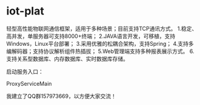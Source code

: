 # iot-plat
轻型高性能物联网通信框架，适用于多种场景；目前支持TCP通讯方式。
1.稳定、高并发，单服务器可支持8000+终端；
2.JAVA语言开发，可移植，支持Windows，Linux平台部署；
3.采用优雅的松耦合架构，支持Spring；
4.支持多编解码器；支持协议解析组件热插拔；
5.Web管理端支持多种报表展示方式。
6.支持关系型数据库、内存数据库、实时数据库存储。

启动服务入口：

ProxyServiceMain 


我建立了QQ群157973669，以方便大家交流！